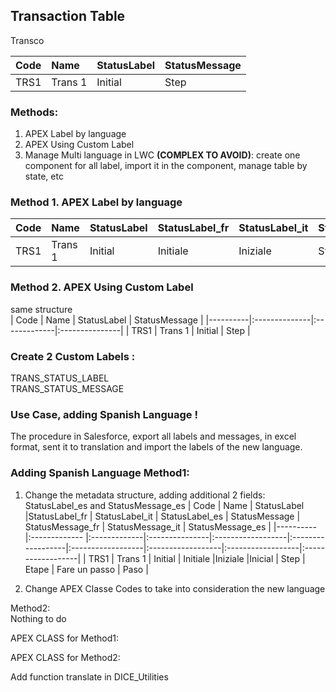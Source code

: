 ## Transaction Table    

Transco 

| Code     |      Name     |  StatusLabel |  StatusMessage |
|----------|:--------------|:-------------|:---------------|
| TRS1     | Trans 1       | Initial      | Step           |


### Methods:     
1. APEX Label by language    
2. APEX Using Custom Label
3. Manage Multi language in LWC **(COMPLEX TO AVOID)**: create one component for all label, import it in the component, manage table by state, etc     


### Method 1. APEX Label by language     
| Code     |      Name     |  StatusLabel |StatusLabel_fr  |  StatusLabel_it   |  StatusMessage    |  StatusMessage_fr |  StatusMessage_it |
|----------|:------------- |:-------------|:---------------|:------------------|:------------------|:------------------|:------------------|
| TRS1     | Trans 1       | Initial      | Initiale       |Iniziale           | Step              | Etape             | Fare un passo     |


### Method 2. APEX Using Custom Label
same structure    
| Code     |      Name     |  StatusLabel |  StatusMessage |
|----------|:--------------|:-------------|:---------------|
| TRS1     | Trans 1       | Initial      | Step           |


### Create 2 Custom Labels :    
TRANS_STATUS_LABEL    
TRANS_STATUS_MESSAGE    

### Use Case, adding Spanish Language !    

The procedure in Salesforce, export all labels and messages, in excel format, sent it to translation and import the labels of the new language.    

### Adding Spanish Language Method1:     
1. Change the metadata structure, adding additional 2 fields: StatusLabel_es and StatusMessage_es
| Code     |      Name     |  StatusLabel |StatusLabel_fr  |  StatusLabel_it   |  StatusLabel_es   |  StatusMessage    |  StatusMessage_fr |  StatusMessage_it |  StatusMessage_es |
|----------|:------------- |:-------------|:---------------|:------------------|:------------------|:------------------|:------------------|:------------------|:------------------|
| TRS1     | Trans 1       | Initial      | Initiale       |Iniziale           |Inicial            | Step              | Etape             | Fare un passo     | Paso              |

2. Change APEX Classe Codes to take into consideration the new language


Method2:    
Nothing to do    


APEX CLASS for Method1:


APEX CLASS for Method2:

Add function  translate in DICE_Utilities



